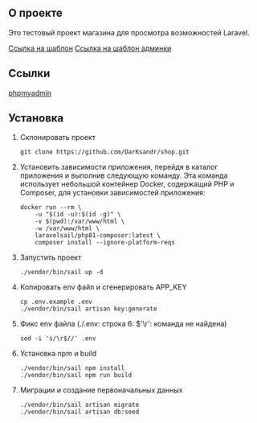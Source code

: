 ## О проекте

Это тестовый проект магазина для просмотра возможностей Laravel.

[Ссылка на шаблон](https://bootstraptema.ru/stuff/templates_bootstrap/shop/hmart/7-1-0-4989)
[Ссылка на шаблон админки](https://www.wrappixel.com/templates/ample-admin-lite/?ref=17)

## Ссылки

[phpmyadmin](http://localhost:8080)

## Установка
1. Склонировать проект
   ```
   git clone https://github.com/DarKsandr/shop.git
   ```
2. Установить зависимости приложения, перейдя в каталог приложения и выполнив следующую команду. Эта команда использует небольшой контейнер Docker, содержащий PHP и Composer, для установки зависимостей приложения:

    ```
    docker run --rm \
        -u "$(id -u):$(id -g)" \
        -v $(pwd):/var/www/html \
        -w /var/www/html \
        laravelsail/php81-composer:latest \
        composer install --ignore-platform-reqs
    ```
3. Запустить проект
   ```
   ./vendor/bin/sail up -d
   ```
4. Копировать env файл и сгенерировать APP_KEY
   ```
   cp .env.example .env
   ./vendor/bin/sail artisan key:generate
   ```
5. Фикс env файла (./.env: строка 6: $'\r': команда не найдена)
   ```
   sed -i 's/\r$//' .env
   ```
6. Установка npm и build
   ```
   ./vendor/bin/sail npm install 
   ./vendor/bin/sail npm run build
   ```
7. Миграции и создание первоначальных данных
   ```
   ./vendor/bin/sail artisan migrate
   ./vendor/bin/sail artisan db:seed
   ```